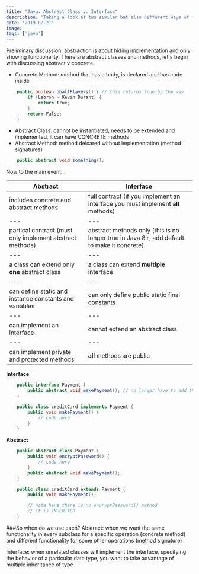 ```yaml
---
title: "Java: Abstract Class v. Interface"
description: 'Taking a look at two similar but also different ways of managing common method implementation in Java.'
date: '2019-02-21'
image:
tags: ['java']
---
```


Preliminary discussion, abstraction is about hiding implementation and only showing functionality.
There are abstract classes and methods, let's begin with discussing abstract v concrete.
- Concrete Method: method that has a body, is declared and has code inside
```java
    public boolean bballPlayers() { // this returns true by the way
        if (Lebron > Kevin Durant) {
            return True;
        }
        return False;
    }
```
- Abstract Class: cannot be instantiated, needs to be extended and implemented, it can have CONCRETE methods
- Abstract Method: method delcared without implementation (method signatures)
```java
    public abstract void something();
```

Now to the main event...

Abstract | Interface
--- | ---
includes concrete and abstract methods | full contract (if you implement an interface you must implement **all** methods)
--- | ---
partical contract (must only implement abstract methods) | abstract methods only (this is no longer true in Java 8+, add default to make it concrete)
--- | ---
a class can extend only **one** abstract class | a class can extend **multiple** interface
--- | ---
can define static and instance constants and variables | can only define public static final constants
--- | ---
can implement an interface | cannot extend an abstract class
--- | ---
can implement private and protected methods | **all** methods are public

**Interface**
```java
    public interface Payment {
        public abstract void makePayment(); // no longer have to add the abstract keyword
    }

    public class creditCard implements Payment {
        public void makePayment() {
            // code here
        }
    }
```

**Abstract**
```java
    public abstract class Payment {
        public void encryptPassword() {
            // code here
        }
        public abstract void makePayment();
    }

    public class creditCard extends Payment {
        public void makePayment();

        // note here there is no encryptPassword() method
        // it is INHERITED
    }
```

###So when do we use each?
Abstract: when we want the same functionality in every subclass for a specific operation (concrete method) and different functionality for some other operations (method signature)

Interface: when unrelated classes will implement the interface, specifying the behavior of a particular data type, you want to take advantage of multiple inheritance of type